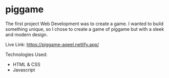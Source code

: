 # piggame

The first project Web Development was to create a game. I wanted to build something unique, so I chose to create a game of piggame but with a sleek and modern design.

Live Link:
https://piggame-aqeel.netlify.app/

Technologies Used:
- HTML &  CSS
- Javascript
